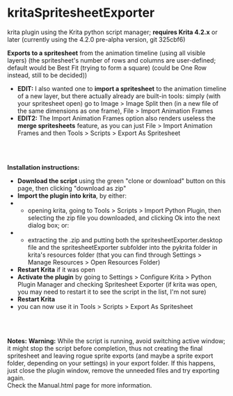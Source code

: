 # kritaSpritesheetExporter

krita plugin using the Krita python script manager; **requires Krita 4.2.x** or later (currently using the 4.2.0 pre-alpha version, git 325cbf6)

**Exports to a spritesheet** from the animation timeline (using all visible layers) (the spritesheet's number of rows and columns are user-defined; default would be Best Fit (trying to form a square) (could be One Row instead, still to be decided))

- **EDIT:** I also wanted one to **import a spritesheet** to the animation timeline of a new layer, but there actually already are built-in tools:
simply (with your spritesheet open) go to Image > Image Split then (in a new file of the same dimensions as one frame), File > Import Animation Frames
- **EDIT2:** The Import Animation Frames option also renders useless the **merge spritesheets** feature, as you can just File > Import Animation Frames and then Tools > Scripts > Export As Spritesheet

<br/>
<br/>

**Installation instructions:**
- **Download the script** using the green "clone or download" button on this page, then clicking "download as zip"
- **Import the plugin into krita**, by either: 
- - opening krita, going to Tools > Scripts > Import Python Plugin, then selecting the zip file you downloaded, and clicking Ok into the next dialog box; or:
- - extracting the .zip and putting both the spritesheetExporter.desktop file and the spritesheetExporter subfolder into the pykrita folder in krita's resources folder (that you can find through Settings > Manage Resources > Open Resources Folder)
- **Restart Krita** if it was open
- **Activate the plugin** by going to Settings > Configure Krita > Python Plugin Manager and checking Spritesheet Exporter (if krita was open, you may need to restart it to see the script in the list, I'm not sure)
- **Restart Krita**
- you can now use it in Tools > Scripts > Export As Spritesheet

<br/>
<br/>

**Notes:**
**Warning:** While the script is running, avoid switching active window; it might stop the script before completion, thus not creating the final spritesheet and leaving rogue sprite exports (and maybe a sprite export folder, depending on your settings) in your export folder. If this happens, just close the plugin window, remove the unneeded files and try exporting again.
<br>
Check the Manual.html page for more information.
